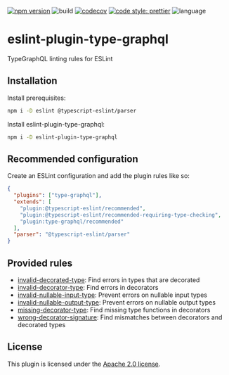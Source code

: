 [![npm version](https://badge.fury.io/js/eslint-plugin-type-graphql.svg)](https://badge.fury.io/js/eslint-plugin-type-graphql)
![build](https://github.com/borremosch/eslint-plugin-type-graphql/workflows/Node.js%20CI/badge.svg)
[![codecov](https://codecov.io/gh/borremosch/eslint-plugin-type-graphql/branch/main/graph/badge.svg)](https://codecov.io/gh/borremosch/eslint-plugin-type-graphql)
[![code style: prettier](https://img.shields.io/badge/code_style-prettier-ff69b4.svg?style=flat-square)](https://github.com/prettier/prettier)
![language](https://img.shields.io/github/languages/top/borremosch/eslint-plugin-type-graphql)

# eslint-plugin-type-graphql

TypeGraphQL linting rules for ESLint

## Installation

Install prerequisites:

```bash
npm i -D eslint @typescript-eslint/parser
```

Install eslint-plugin-type-graphql:

```bash
npm i -D eslint-plugin-type-graphql
```

## Recommended configuration

Create an ESLint configuration and add the plugin rules like so:

```json
{
  "plugins": ["type-graphql"],
  "extends": [
    "plugin:@typescript-eslint/recommended",
    "plugin:@typescript-eslint/recommended-requiring-type-checking",
    "plugin:type-graphql/recommended"
  ],
  "parser": "@typescript-eslint/parser"
}
```

## Provided rules

- [invalid-decorated-type](docs/rules/invalid-decorated-type.md): Find errors in types that are decorated
- [invalid-decorator-type](docs/rules/invalid-decorator-type.md): Find errors in decorators
- [invalid-nullable-input-type](docs/rules/invalid-nullable-input-type.md): Prevent errors on nullable input types
- [invalid-nullable-output-type](docs/rules/invalid-nullable-output-type.md): Prevent errors on nullable output types
- [missing-decorator-type](docs/rules/missing-decorator-type.md): Find missing type functions in decorators
- [wrong-decorator-signature](docs/rules/wrong-decorator-signature.md): Find mismatches between decorators and decorated types

## License

This plugin is licensed under the [Apache 2.0 license](https://opensource.org/licenses/Apache-2.0).

